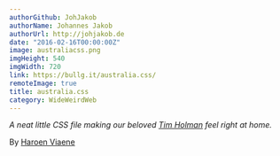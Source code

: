 ```yaml
---
authorGithub: JohJakob
authorName: Johannes Jakob
authorUrl: http://johjakob.de
date: "2016-02-16T00:00:00Z"
image: australiacss.png
imgHeight: 540
imgWidth: 720
link: https://bullg.it/australia.css/
remoteImage: true
title: australia.css
category: WideWeirdWeb
---
```


_A neat little CSS file making our beloved [Tim Holman](http://tholman.com) feel right at home._

By [Haroen Viaene](https://haroen.me)
